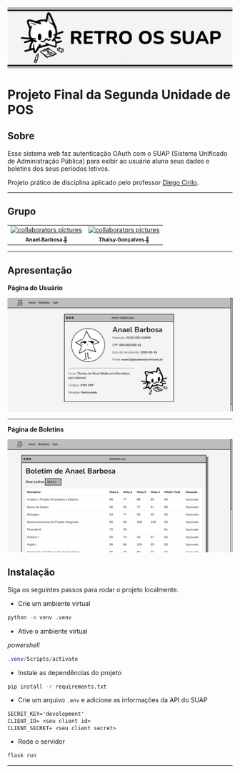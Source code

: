 ![retro-os-header](docs/retro-os-header.png)

# Projeto Final da Segunda Unidade de POS

## Sobre

Esse sistema web faz autenticação OAuth com o SUAP (Sistema Unificado de Administração Pública) para exibir ao usuário aluno seus dados e boletins dos seus períodos letivos.

Projeto prático de disciplina aplicado pelo professor [Diego Cirilo](https://github.com/dvcirilo).

---

## Grupo

<table>
  <tr>
    <td align="center">
      <a href="https://github.com/dvanael" title="Anael Barbosa">
        <img src="https://avatars.githubusercontent.com/dvanael" width="100px;" alt="collaborators pictures"/><br>
        <sub>
          <b>Anael Barbosa 🎸</b>
        </sub>
      </a>
    </td>
    <td align="center">
      <a href="https://github.com/Thaynix" title="Thaisy Gonçalves">
        <img src="https://avatars.githubusercontent.com/Thaynix" width="100px;" alt="collaborators pictures"/><br>
        <sub>
          <b>Thaisy  Gonçalves 🎀</b>
        </sub>
      </a>
    </td>
  </tr>
</table>

---

## Apresentação

**Página do Usuário**

![página de usuário](docs/page1.png)

---

**Página de Boletins**

![página de boletins](docs/page2.png)


## Instalação

Siga os seguintes passos para rodar o projeto localmente.

- Crie um ambiente virtual

```bash
python -m venv .venv
```

- Ative o ambiente virtual

*powershell*
```powershell
.venv/Scripts/activate
```

- Instale as dependências do projeto

```bash
pip install -r requirements.txt
```

- Crie um arquivo `.env` e adicione as informações da API do SUAP

```
SECRET_KEY='development'
CLIENT_ID= <seu client id>
CLIENT_SECRET= <seu client secret>
```

- Rode o servidor

```bash
flask run
```

---
